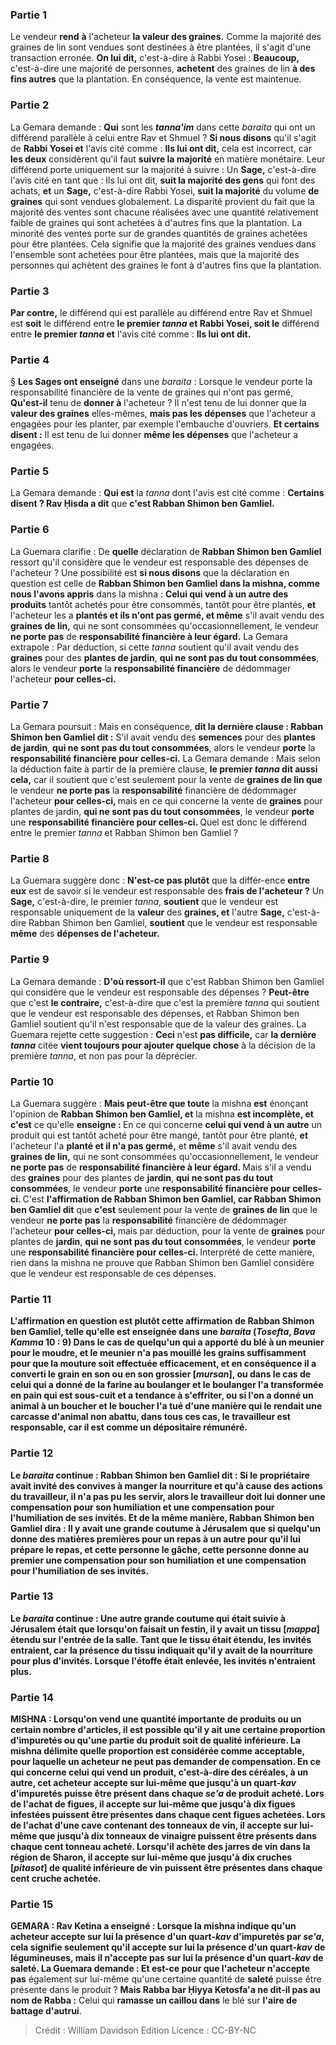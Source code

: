 
### Partie 1
Le vendeur <b>rend</b> <b>à</b> l'acheteur <b>la valeur des graines.</b> Comme la majorité des graines de lin sont vendues sont destinées à être plantées, il s'agit d'une transaction erronée. <b>On lui dit,</b> c'est-à-dire à Rabbi Yosei : <b>Beaucoup,</b> c'est-à-dire une majorité de personnes, <b>achetent</b> des graines de lin <b>à des fins autres</b> que la plantation. En conséquence, la vente est maintenue.

### Partie 2
La Gemara demande : <b>Qui</b> sont les <b><i>tanna'im</i></b> dans cette <i>baraita</i> qui ont un différend parallèle à celui entre Rav et Shmuel ? <b>Si nous disons</b> qu'il s'agit de <b>Rabbi Yosei et</b> l'avis cité comme : <b>Ils lui ont dit,</b> cela est incorrect, car <b>les deux</b> considèrent qu'il faut <b>suivre la majorité</b> en matière monétaire. Leur différend porte uniquement sur la majorité à suivre : Un <b>Sage,</b> c'est-à-dire l'avis cité en tant que : Ils lui ont dit, <b>suit la majorité des gens</b> qui font des achats, <b>et</b> un <b>Sage,</b> c'est-à-dire Rabbi Yosei, <b>suit la majorité</b> du volume <b>de graines</b> qui sont vendues globalement. La disparité provient du fait que la majorité des ventes sont chacune réalisées avec une quantité relativement faible de graines qui sont achetées à d'autres fins que la plantation. La minorité des ventes porte sur de grandes quantités de graines achetées pour être plantées. Cela signifie que la majorité des graines vendues dans l'ensemble sont achetées pour être plantées, mais que la majorité des personnes qui achètent des graines le font à d'autres fins que la plantation.

### Partie 3
<b>Par contre,</b> le différend qui est parallèle au différend entre Rav et Shmuel est <b>soit</b> le différend entre <b>le premier <i>tanna</i> et Rabbi Yosei, soit le</b> différend entre <b>le premier <i>tanna</i> et</b> l'avis cité comme : <b>Ils lui ont dit.</b>

### Partie 4
§ <b>Les Sages ont enseigné</b> dans une <i>baraita</i> : Lorsque le vendeur porte la responsabilité financière de la vente de graines qui n'ont pas germé, <b>Qu'est-il</b> tenu de <b>donner à</b> l'acheteur ? Il n'est tenu de lui donner que la <b>valeur des graines</b> elles-mêmes, <b>mais pas les dépenses</b> que l'acheteur a engagées pour les planter, par exemple l'embauche d'ouvriers. <b>Et certains disent :</b> Il est tenu de lui donner <b>même les dépenses</b> que l'acheteur a engagées.

### Partie 5
La Gemara demande : <b>Qui est</b> la <i>tanna</i> dont l'avis est cité comme : <b>Certains disent ? Rav Ḥisda a dit</b> que <b>c'est Rabban Shimon ben Gamliel.</b>

### Partie 6
La Guemara clarifie : De <b>quelle</b> déclaration de <b>Rabban Shimon ben Gamliel</b> ressort qu'il considère que le vendeur est responsable des dépenses de l'acheteur ? Une possibilité est <b>si nous disons</b> que la déclaration en question est celle de <b>Rabban Shimon ben Gamliel dans la mishna, comme nous l'avons appris</b> dans la mishna : <b>Celui qui vend à un autre des produits</b> tantôt achetés pour être consommés, tantôt pour être plantés, <b>et</b> l'acheteur les a <b>plantés et ils n'ont pas germé, et même</b> s'il avait vendu des <b>graines de lin,</b> qui ne sont consommées qu'occasionnellement, le vendeur <b>ne porte pas</b> de <b>responsabilité financière à leur égard.</b> La Gemara extrapole : Par déduction, si cette <i>tanna</i> soutient qu'il avait vendu des <b>graines</b> pour des <b>plantes de jardin</b>, <b>qui ne sont pas du tout consommées</b>, alors le vendeur <b>porte</b> la <b>responsabilité financière</b> de dédommager l'acheteur <b>pour celles-ci.</b>

### Partie 7
La Gemara poursuit : Mais en conséquence, <b>dit la dernière clause : Rabban Shimon ben Gamliel dit :</b> S'il avait vendu des <b>semences</b> pour des <b>plantes de jardin</b>, <b>qui ne sont pas du tout consommées</b>, alors le vendeur <b>porte</b> la <b>responsabilité financière pour celles-ci.</b> La Gemara demande : Mais selon la déduction faite à partir de la première clause, <b>le premier <i>tanna</i> dit aussi cela,</b> car il soutient que c'est seulement pour la vente de <b>graines de lin que</b> le vendeur <b>ne porte pas</b> la <b>responsabilité</b> financière de dédommager l'acheteur <b>pour celles-ci, </b> mais en ce qui concerne la vente de <b>graines</b> pour plantes de jardin</b>, <b>qui ne sont pas du tout consommées</b>, le vendeur <b>porte</b> une <b>responsabilité financière pour celles-ci. </b> Quel est donc le différend entre le premier <i>tanna</i> et Rabban Shimon ben Gamliel ?

### Partie 8
La Guemara suggère donc : <b>N'est-ce pas plutôt</b> que la différ-ence <b>entre eux</b> est de savoir si le vendeur est responsable des <b>frais de l'acheteur ?</b> Un <b>Sage,</b> c'est-à-dire, le premier <i>tanna</i>, <b>soutient</b> que le vendeur est responsable uniquement de la <b>valeur</b> des <b>graines, et</b> l'autre <b>Sage,</b> c'est-à-dire Rabban Shimon ben Gamliel, <b>soutient</b> que le vendeur est responsable <b>même</b> des <b>dépenses de l'acheteur.</b>

### Partie 9
La Gemara demande : <b>D'où ressort-il</b> que c'est Rabban Shimon ben Gamliel qui considère que le vendeur est responsable des dépenses ? <b>Peut-être</b> que c'est <b>le contraire,</b> c'est-à-dire que c'est la première <i>tanna</i> qui soutient que le vendeur est responsable des dépenses, et Rabban Shimon ben Gamliel soutient qu'il n'est responsable que de la valeur des graines. La Guemara rejette cette suggestion : <b>Ceci</b> n'est <b>pas difficile,</b> car <b>la dernière <i>tanna</i></b> citée <b>vient toujours pour ajouter quelque chose</b> à la décision de la première <i>tanna</i>, et non pas pour la déprécier.

### Partie 10
La Guemara suggère : <b>Mais peut-être que toute</b> la mishna <b>est</b> énonçant l'opinion de <b>Rabban Shimon ben Gamliel, et</b> la mishna <b>est incomplète, et c'est</b> ce qu'elle <b>enseigne : </b> En ce qui concerne <b>celui qui vend à un autre</b> un produit qui est tantôt acheté pour être mangé, tantôt pour être planté, <b>et</b> l'acheteur l'a <b>planté et il n'a pas germé,</b> et <b>même</b> s'il avait vendu des <b>graines de lin,</b> qui ne sont consommées qu'occasionnellement, le vendeur <b>ne porte pas</b> de <b>responsabilité financière à leur égard. </b> Mais s'il a vendu des <b>graines</b> pour des plantes de <b>jardin</b>, <b>qui ne sont pas du tout consommées</b>, le vendeur <b>porte</b> une <b>responsabilité financière pour celles-ci. </b> C'est <b>l'affirmation de Rabban Shimon ben Gamliel, car Rabban Shimon ben Gamliel dit</b> que <b>c'est</b> seulement pour la vente de <b>graines de lin</b> que le vendeur <b>ne porte pas</b> la <b>responsabilité</b> financière de dédommager l'acheteur <b>pour celles-ci, </b> mais par déduction, pour la vente de <b>graines</b> pour plantes de <b>jardin</b>, <b>qui ne sont pas du tout consommées</b>, le vendeur <b>porte</b> une <b>responsabilité financière pour celles-ci. </b> Interprété de cette manière, rien dans la mishna ne prouve que Rabban Shimon ben Gamliel considère que le vendeur est responsable de ces dépenses.

### Partie 11
<b>L'affirmation en question est plutôt <b>cette</b> affirmation de <b>Rabban Shimon ben Gamliel, telle qu'elle est enseignée</b> dans une <i>baraita</i> (<i>Tosefta</i>, <i>Bava Kamma</i> 10 : 9) Dans le cas de <b>quelqu'un qui a apporté du blé</b> à un meunier <b>pour le moudre, et</b> le meunier <b>n'a pas mouillé</b> les grains suffisamment pour que la mouture soit effectuée efficacement, <b>et</b> en conséquence <b>il a converti</b> le grain <b>en son ou en son grossier [<i>mursan</i>], </b> ou dans le cas de celui qui a donné de la <b>farine au boulanger et</b> le boulanger l'a <b>transformée</b> en <b>pain</b> qui est <b>sous-cuit</b> et a tendance à s'effriter, ou si l'on a donné <b>un animal à un boucher et</b> le boucher l'a tué d'une manière qui le <b>rendait</b> une <b>carcasse d'animal non abattu,</b> dans tous ces cas, le travailleur est <b>responsable, car il est comme un dépositaire rémunéré. </b>

### Partie 12
Le <i>baraita</i> continue : <b>Rabban Shimon ben Gamliel dit :</b> Si le propriétaire avait invité des convives à manger la nourriture et qu'à cause des actions du travailleur, il n'a pas pu les servir, alors le travailleur doit lui <b>donner une compensation pour son humiliation et une compensation pour l'humiliation de ses invités. Et de la même manière, Rabban Shimon ben Gamliel dira : Il y avait une grande coutume à Jérusalem</b> que si <b>quelqu'un donne</b> des matières premières pour <b>un repas à un autre</b> pour qu'il lui prépare le repas, <b>et</b> cette personne <b>le gâche,</b> cette personne <b>donne</b> au premier <b>une compensation pour son humiliation et une compensation pour l'humiliation de ses invités.</b>

### Partie 13
Le <i>baraita</i> continue : <b>Une autre grande coutume</b> qui <b>était</b> suivie <b>à Jérusalem</b> était que lorsqu'on faisait un festin, il y avait <b>un tissu [<i>mappa</i>] étendu sur l'entrée</b> de la salle. <b>Tant que le tissu était étendu,</b> les <b>invités entraient,</b> car la présence du tissu indiquait qu'il y avait de la nourriture pour plus d'invités. Lorsque <b>l'étoffe était enlevée, les invités n'entraient plus</b>.

### Partie 14
<strong>MISHNA :</strong> Lorsqu'on vend une quantité importante de produits ou un certain nombre d'articles, il est possible qu'il y ait une certaine proportion d'impuretés ou qu'une partie du produit soit de qualité inférieure. La mishna délimite quelle proportion est considérée comme acceptable, pour laquelle un acheteur ne peut pas demander de compensation. En ce qui concerne <b>celui qui vend un produit,</b> c'est-à-dire des céréales, <b>à un autre, cet</b> acheteur <b>accepte sur lui-même</b> que jusqu'à <b>un quart-</b><i>kav</i> d'<b>impuretés</b> puisse être présent <b>dans</b> chaque <b><i>se'a</i></b> de produit acheté. Lors de l'achat de <b>figues, il accepte sur lui-même</b> que jusqu'à <b>dix figues infestées</b> puissent être présentes <b>dans</b> chaque <b>cent</b> figues achetées. Lors de l'achat d'une <b>cave</b> contenant des tonneaux <b>de vin, il accepte sur lui-même</b> que jusqu'à <b>dix</b> tonneaux de <b>vinaigre</b> puissent être présents <b>dans</b> chaque <b>cent</b> tonneau acheté. Lorsqu'il achète des <b>jarres</b> de vin <b>dans la région de Sharon</b>, <b>il accepte sur lui-même</b> que jusqu'à <b>dix cruches [<i>pitasot</i>]</b> de qualité inférieure de vin puissent être présentes <b>dans</b> chaque <b>cent</b> cruche achetée.

### Partie 15
<strong>GEMARA :</strong> <b>Rav Ketina a enseigné : </b> Lorsque la mishna indique qu'un acheteur accepte sur lui la présence d'un quart-<i>kav</i> d'impuretés par <i>se'a</i>, cela signifie seulement qu'il accepte sur lui la présence d'un <b>quart-</b><i>kav</i> <b>de légumineuses,</b> mais il n'accepte pas sur lui la présence d'un quart-<i>kav</i> de saleté. La Guemara demande : <b>Et</b> est-ce pour que l'acheteur n'accepte pas</b> également sur lui-même qu'une certaine quantité de <b>saleté</b> puisse être présente dans le produit ? <b>Mais Rabba bar Ḥiyya Ketosfa'a ne dit-il pas au nom de Rabba :</b> Celui qui <b>ramasse un caillou dans</b> le blé sur <b>l'aire de battage d'autrui</b>.

>Crédit : William Davidson Edition
>Licence : CC-BY-NC